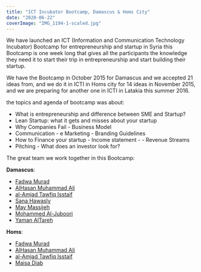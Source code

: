 ```yaml
---
title: "ICT Incubator Bootcamp, Damascus & Homs City"
date: "2020-06-22"
coverImage: "IMG_1194-1-scaled.jpg"
---
```


We have launched an ICT (Information and Communication Technology Incubator) Bootcamp for entrepreneurship and startup in Syria this Bootcamp is one week long that gives all the participants the knowledge they need it to start their trip in entrepreneurship and start building their startup.

We have the Bootcamp in October 2015 for Damascus and we accepted 21 ideas from, and we do it in ICTI in Homs city for 14 ideas in November 2015, and we are preparing for another one in ICTI in Latakia this summer 2016.

the topics and agenda of bootcamp was about:

- What is entrepreneurship and difference between SME and Startup?
- Lean Startup: what it gets and misses about your startup
- Why Companies Fail - Business Model
- Communication - e Marketing - Branding Guidelines
- How to Finance your startup - Income statement - - Revenue Streams
- Pitching - What does an investor look for?

The great team we work together in this Bootcamp:

**Damascus**: 

- [Fadwa Murad](https://www.linkedin.com/in/fadwa-murad-26b16a1)
- [AlHasan Muhammad Ali](https://www.linkedin.com/in/alhasan94)
- [al-Amjad Tawfiq Isstaif](https://www.linkedin.com/in/alamjadtawfiqisstaif)
- [Sana Hawasly](https://www.linkedin.com/in/sanahawasly)
- [May Massijeh](https://www.linkedin.com/in/maymassijeh)
- [Mohammed Al-Juboori](https://tr.linkedin.com/in/mhdaljuboori)
- [Yaman AlTareh](https://www.linkedin.com/in/yamanaltereh)

**Homs**:

- [Fadwa Murad](https://www.linkedin.com/in/fadwa-murad-26b16a1)
- [AlHasan Muhammad Ali](https://www.linkedin.com/in/alhasan94)
- [al-Amjad Tawfiq Isstaif](https://www.linkedin.com/in/alamjadtawfiqisstaif)
- [Maisa Diab](https://www.linkedin.com/in/maisadiab)
